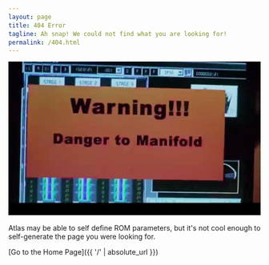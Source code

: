 ```yaml
---
layout: page
title: 404 Error
tagline: Ah snap! We could not find what you are looking for!
permalink: /404.html
---
```


![404 - Danger to Manifold!](assets/manifold.jpg?raw=true "404 - Danger to Manifold!!")

Atlas may be able to self define ROM parameters, but it's not cool enough to self-generate the page you were looking for.

[Go to the Home Page]({{ '/' | absolute_url }})
